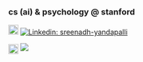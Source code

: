 ### cs (ai) & psychology @ stanford
<img src="https://cdn.jsdelivr.net/gh/devicons/devicon/icons/linkedin/linkedin-original.svg" width="20"/> [![Linkedin: sreenadh-yandapalli](https://img.shields.io/badge/-sreenadh--yandapalli-blue?style=flat-square&logo=Linkedin&logoColor=white&link=https://www.linkedin.com/in/sreenadh-yandapalli/)](https://www.linkedin.com/in/sreenadh-yandapalli/) <p>
  <img src="https://cdn.jsdelivr.net/gh/devicons/devicon/icons/google/google-original.svg" width="20" style="vertical-align: middle;"/>
  <a href="https://syandapalli.com">
    <img src="https://img.shields.io/badge/-syandapalli.com-lightgrey?style=flat-square&logo=google-chrome&logoColor=black" />
  </a>
</p>



